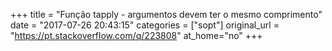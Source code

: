 +++
title = "Função tapply - argumentos devem ter o mesmo comprimento"
date = "2017-07-26 20:43:15"
categories = ["sopt"]
original_url = "https://pt.stackoverflow.com/q/223808"
at_home="no"
+++

